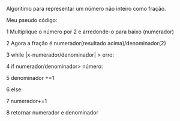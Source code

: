 Algoritimo para representar um número não inteiro como fração.

Meu pseudo código:  


1 Multiplique o número por 2 e arredonde-o para baixo (numerador)

2 Agora a fração é numerador(resultado acima)/denominador(2)

3 while |x-numerador/denominador| > erro:

4   if numerador/denominador> número:

5       denominador +=1

6   else:

7       numerador+=1

8   retornar numerador e denominador
